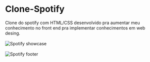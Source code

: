 # Clone-Spotify
Clone do spotify com HTML/CSS desenvolvido pra aumentar meu conhecimento no front end pra implementar conhecimentos em web desing.
<br></br>
![Spotify showcase](https://user-images.githubusercontent.com/115086260/194191105-357d69e1-3cc8-4f65-8b8e-1fa57a9ab202.png)
<br></br>
![Spotify footer](https://user-images.githubusercontent.com/115086260/194191113-76282afc-271c-411c-a3e6-322730bba887.png)
